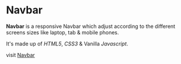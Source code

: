 # Navbar

**Navbar** is a responsive Navbar which adjust according to the different screens sizes like laptop, tab & mobile phones.

It's made up of _HTML5_, _CSS3_ & Vanilla _Javascript_.

visit [Navbar](https://vanilla-js-navbar.netlify.app/)
